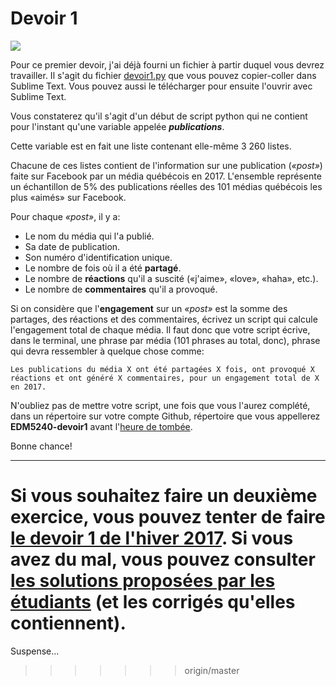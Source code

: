 # Devoir 1

![](https://www.seeklogo.net/wp-content/uploads/2016/09/facebook-icon-preview-1-400x400.png)

Pour ce premier devoir, j'ai déjà fourni un fichier à partir duquel vous devrez travailler. Il s'agit du fichier [devoir1.py](devoir1.py) que vous pouvez copier-coller dans Sublime&nbsp;Text. Vous pouvez aussi le télécharger pour ensuite l'ouvrir avec Sublime&nbsp;Text.

Vous constaterez qu'il s'agit d'un début de script python qui ne contient pour l'instant qu'une variable appelée **_publications_**.

Cette variable est en fait une liste contenant elle-même 3&nbsp;260 listes.

Chacune de ces listes contient de l'information sur une publication (*«post»*) faite sur Facebook par un média québécois en 2017. L'ensemble représente un échantillon de 5% des publications réelles des 101 médias québécois les plus «aimés» sur Facebook.

Pour chaque *«post»*, il y a:

- Le nom du média qui l'a publié.
- Sa date de publication.
- Son numéro d'identification unique.
- Le nombre de fois où il a été **partagé**.
- Le nombre de **réactions** qu'il a suscité («j'aime», «love», «haha», etc.).
- Le nombre de **commentaires** qu'il a provoqué.

Si on considère que l'**engagement** sur un *«post»* est la somme des partages, des réactions et des commentaires, écrivez un script qui calcule l'engagement total de chaque média. Il faut donc que votre script écrive, dans le terminal, une phrase par média (101 phrases au total, donc), phrase qui devra ressembler à quelque chose comme:

```Les publications du média X ont été partagées X fois, ont provoqué X réactions et ont généré X commentaires, pour un engagement total de X en 2017.```

N'oubliez pas de mettre votre script, une fois que vous l'aurez complété, dans un répertoire sur votre compte Github, répertoire que vous appellerez **EDM5240-devoir1** avant l'[heure de tombée](travaux.md).

Bonne chance!

<hr>

Si vous souhaitez faire un deuxième exercice, vous pouvez tenter de faire [le devoir 1 de l'hiver 2017](https://github.com/jhroy/syllabus-edm5240-H2017/blob/master/devoir1.md). Si vous avez du mal, vous pouvez consulter [les solutions proposées par les étudiants](https://github.com/Journalisme-UQAM?utf8&q=devoir-1) (et les corrigés qu'elles contiennent).
=======
Suspense...
>>>>>>> origin/master
